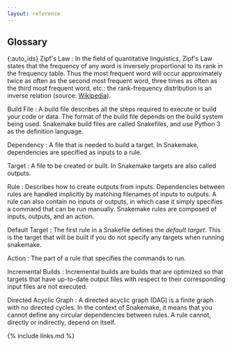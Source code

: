 ```yaml
---
layout: reference
---
```


## Glossary

{:auto_ids}
Zipf's Law
: In the field of quantitative linguistics, Zipf's Law states that the
frequency of any word is inversely proportional to its rank in the frequency
table. Thus the most frequent word will occur approximately twice as often as
the second most frequent word, three times as often as the third most
frequent word, etc.: the rank-frequency distribution is an inverse relation
(source: [Wikipedia][zipf]).

Build File
: A build file describes all the steps required to execute or build your code or data.
The format of the build file depends on the build system being used. Snakemake build files are called Snakefiles, and use Python 3 as the definition language.

Dependency
: A file that is needed to build a target. In Snakemake, dependencies are
specified as inputs to a rule.

Target
: A file to be created or built. In Snakemake targets are also called outputs.

Rule
: Describes how to create outputs from inputs. Dependencies between rules are handled
implicitly by matching filenames of inputs to outputs. A rule can also contain no inputs or outputs, in which case it simply specifies a command that can be run manually.
Snakemake rules are composed of inputs, outputs, and an action.

Default Target
: The first rule in a Snakefile defines the *default target*. This is the target
that will be built if you do not specify any targets when running snakemake.

Action
: The part of a rule that specifies the commands to run.

Incremental Builds
: Incremental builds are builds that are optimized so that targets that have
up-to-date output files with respect to their corresponding input files are
not executed.

Directed Acyclic Graph
: A directed acyclic graph (DAG) is a finite graph with no directed cycles.
In the context of Snakemake, it means that you cannot define any circular
dependencies between rules. A rule cannot, directly or indirectly, depend on
itself.

{% include links.md %}

[zipf]: https://en.wikipedia.org/wiki/Zipf%27s_law